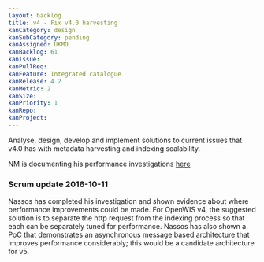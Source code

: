 ```yaml
---
layout: backlog
title: v4 - Fix v4.0 harvesting
kanCategory: design
kanSubCategory: pending
kanAssigned: UKMO
kanBacklog: 61
kanIssue:
kanPullReq:
kanFeature: Integrated catalogue
kanRelease: 4.2
kanMetric: 2
kanSize:
kanPriority: 1
kanRepo:
kanProject:
---
```

Analyse, design, develop and implement solutions to current issues that v4.0 has with metadata harvesting and indexing scalability.

NM is documenting his performance investigations [here](https://github.com/NMichas/openwis-draft-analysis/wiki/Harvesting-performance-investigation)

### Scrum update 2016-10-11

Nassos has completed his investigation and shown evidence about where performance improvements could be made.  For OpenWIS v4, the suggested solution is to separate the http request from the indexing process so that each can be separately tuned for performance.  Nassos has also shown a PoC that demonstrates an asynchronous message based architecture that improves performance considerably; this would be a candidate architecture for v5.
